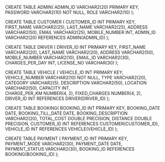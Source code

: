 CREATE TABLE ADMIN(
	ADMIN_ID VARCHAR2(20) PRIMARY KEY,
	PASSWORD VARCHAR2(10) NOT NULL,
	ROLE VARCHAR2(10) 
);

CREATE TABLE CUSTOMER (
	CUSTOMER_ID INT PRIMARY KEY, 
	FIRST_NAME VARCHAR2(25), 
	LAST_NAME VARCHAR2(25), 
	ADDRESS VARCHAR2(50), 
	EMAIL VARCHAR2(25), 
	MOBILE_NUMBER INT, 
	ADMIN_ID VARCHAR2(20) REFERENCES ADMIN(ADMIN_ID)
);

CREATE TABLE DRIVER (
	DRIVER_ID INT PRIMARY KEY, 
	FIRST_NAME VARCHAR2(20), 
	LAST_NAME VARCHAR2(20),	
	ADDRESS VARCHAR2(50), 
	MOBILE_NUMBER VARCHAR2(10), 
	EMAIL_ID VARCHAR2(30),
	CHARGES_PER_DAY INT,
	LICENSE_NO VARCHAR(30)
);

CREATE TABLE VEHICLE (
	VEHICLE_ID INT PRIMARY KEY, 
	VEHICLE_NUMBER VARCHAR2(10) NOT NULL, 
	TYPE VARCHAR2(20), 
	CATEGORY VARCHAR2(5), 
	DESCRIPTION VARCHAR2(50), 
	LOCATION VARCHAR2(50), 
	CAPACITY INT,	
	CHARGE_PER_KM NUMBER(4, 2), 
	FIXED_CHARGES NUMBER(4, 2), 
	DRIVER_ID INT REFERENCES DRIVER(DRIVER_ID)
);

CREATE TABLE BOOKING(
	BOOKING_ID INT PRIMARY KEY, 
	BOOKING_DATE DATE, 
	BOOKING_TILL_DATE DATE, 
	BOOKING_DESCRIPTION VARCHAR2(20), 
	TOTAL_COST DOUBLE PRECISION, 
	DISTANCE DOUBLE PRECISION, 
	CUSTOMER_ID INT REFERENCES CUSTOMER(CUSTOMER_ID), 
	VEHICLE_ID INT REFERENCES VEHICLE(VEHICLE_ID)
);

CREATE TABLE PAYMENT (
	PAYMENT_ID INT PRIMARY KEY, 
	PAYMENT_MODE VARCHAR2(30), 
	PAYMENT_DATE DATE, 
	PAYMENT_STATUS VARCHAR2(30), 
	BOOKING_ID REFERENCES BOOKING(BOOKING_ID)
);
